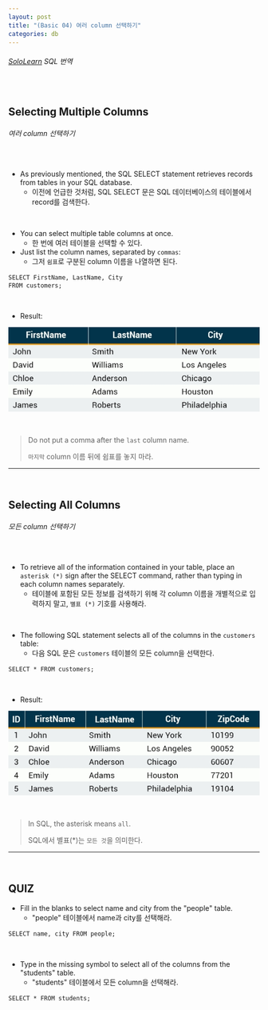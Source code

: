 ```yaml
---
layout: post
title: "(Basic 04) 여러 column 선택하기"
categories: db
---
```


###### [SoloLearn](https://www.sololearn.com/) SQL 번역

<br>

## Selecting Multiple Columns

###### 여러 column 선택하기

<br>

- As previously mentioned, the SQL SELECT statement retrieves records from tables in your SQL database.
  - 이전에 언급한 것처럼, SQL SELECT 문은 SQL 데이터베이스의 테이블에서 record를 검색한다.

<br>

- You can select multiple table columns at once.
  - 한 번에 여러 테이블을 선택할 수 있다.
- Just list the column names, separated by `commas`:
  - 그저 `쉼표`로 구분된 column 이름을 나열하면 된다.

```mysql
SELECT FirstName, LastName, City
FROM customers;
```

<br>

- Result:

![img](/assets/img/sql-sololearn-basic-04-01.png)

<br>

> Do not put a comma after the `last` column name.
>
> `마지막` column 이름 뒤에 쉼표를 놓지 마라.

------

<br>

## Selecting All Columns

###### 모든 column 선택하기

<br>

- To retrieve all of the information contained in your table, place an `asterisk (*)` sign after the SELECT command, rather than typing in each column names separately.
  - 테이블에 포함된 모든 정보를 검색하기 위해 각 column 이름을 개별적으로 입력하지 말고, `별표 (*)` 기호를 사용해라.

<br>

- The following SQL statement selects all of the columns in the `customers` table:
  - 다음 SQL 문은 `customers` 테이블의 모든 column을 선택한다.

```mysql
SELECT * FROM customers;
```

<br>

- Result:

![img](/assets/img/sql-sololearn-basic-04-02.png)

<br>

> In SQL, the asterisk means `all`.
>
> SQL에서 별표(*)는 `모든 것`을 의미한다.

------

<br>

## QUIZ

- Fill in the blanks to select name and city from the "people" table.
  - "people" 테이블에서 name과 city를 선택해라.

```mysql
SELECT name, city FROM people;
```

<br>

- Type in the missing symbol to select all of the columns from the "students" table.
  - "students" 테이블에서 모든 column을 선택해라.

```mysql
SELECT * FROM students;
```

<br>
